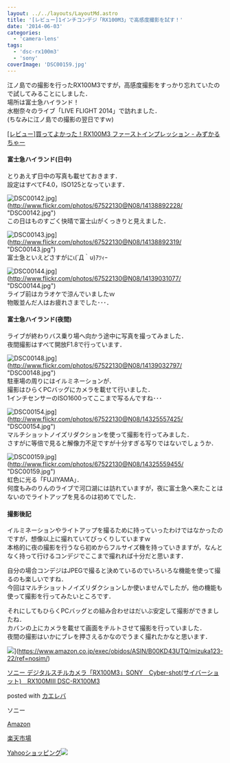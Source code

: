 ```yaml
---
layout: ../../layouts/LayoutMd.astro
title: '[レビュー]1インチコンデジ「RX100M3」で高感度撮影を試す！'
date: '2014-06-03'
categories:
  - 'camera-lens'
tags:
  - 'dsc-rx100m3'
  - 'sony'
coverImage: 'DSC00159.jpg'
---
```


江ノ島での撮影を行ったRX100M3ですが，高感度撮影をすっかり忘れていたので試してみることにしました．  
場所は富士急ハイランド！  
水樹奈々のライブ「LIVE FLIGHT 2014」で訪れました．  
(ちなみに江ノ島での撮影の翌日ですｗ)

[\[レビュー\]買ってよかった！RX100M3 ファーストインプレッション \- みずかるちゃー](https://mizuka123.net/archive/5646/)

#### 富士急ハイランド(日中)

とりあえず日中の写真も載せておきます．  
設定はすべてF4.0，ISO125となっています．

![DSC00142.jpg](/archive/images/14138892228_99d22a24b9_b.jpg)](http://www.flickr.com/photos/67522130@N08/14138892228/ "DSC00142.jpg")  
この日はものすごく快晴で富士山がくっきりと見えました．

![DSC00143.jpg](/archive/images/14138892319_a01b40fb92_b.jpg)](http://www.flickr.com/photos/67522130@N08/14138892319/ "DSC00143.jpg")  
富士急といえどさすがにι(´Д｀υ)ｱﾂｨｰ

![DSC00144.jpg](/archive/images/14139031077_99e103cf67_b.jpg)](http://www.flickr.com/photos/67522130@N08/14139031077/ "DSC00144.jpg")  
ライブ前はカラオケで涼んでいましたｗ  
物販並んだ人はお疲れさまでした･･･．

#### 富士急ハイランド(夜間)

ライブが終わりバス乗り場へ向かう途中に写真を撮ってみました．  
夜間撮影はすべて開放F1.8で行っています．

![DSC00148.jpg](/archive/images/14139032797_17189132ef_b.jpg)](http://www.flickr.com/photos/67522130@N08/14139032797/ "DSC00148.jpg")  
駐車場の周りにはイルミネーションが．  
撮影はひらくPCバッグにカメラを載せて行いました．  
1インチセンサーのISO1600ってここまで写るんですね･･･

![DSC00154.jpg](/archive/images/14325557425_9fe077142a_b.jpg)](http://www.flickr.com/photos/67522130@N08/14325557425/ "DSC00154.jpg")  
マルチショットノイズリダクションを使って撮影を行ってみました．  
さすがに等倍で見ると解像力不足ですが十分すぎる写りではないでしょうか．

![DSC00159.jpg](/archive/images/14325559455_33c404bf27_b.jpg)](http://www.flickr.com/photos/67522130@N08/14325559455/ "DSC00159.jpg")  
虹色に光る「FUJIYAMA」．  
何度もみのりんのライブで河口湖には訪れていますが，夜に富士急へ来たことはないのでライトアップを見るのは初めてでした．

#### 撮影後記

イルミネーションやライトアップを撮るために持っていったわけではなかったのですが，想像以上に撮れていてびっくりしていますｗ  
本格的に夜の撮影を行うなら初めからフルサイズ機を持っていきますが，なんとなく持って行けるコンデジでここまで撮れれば十分だと思います．

自分の場合コンデジはJPEGで撮ると決めているのでいろいろな機能を使って撮るのも楽しいですね．  
今回はマルチショットノイズリダクションしか使いませんでしたが，他の機能も使って撮影を行ってみたいところです．

それにしてもひらくPCバッグとの組み合わせはだいぶ安定して撮影ができましたね．  
カバンの上にカメラを載せて画面をチルトさせて撮影を行っていました．  
夜間の撮影はいかにブレを押さえるかなのでうまく撮れたかなと思います．

![](/archive/images/31WS35Hj9oL._SL160_.jpg)](https://www.amazon.co.jp/exec/obidos/ASIN/B00KD43UTQ/mizuka123-22/ref=nosim/)

[ソニー デジタルスチルカメラ「RX100M3」SONY　Cyber-shot(サイバーショット)　RX100MIII DSC-RX100M3](https://www.amazon.co.jp/exec/obidos/ASIN/B00KD43UTQ/mizuka123-22/ref=nosim/)

posted with [カエレバ](http://kaereba.com)

ソニー

[Amazon](http://www.amazon.co.jp/gp/search?keywords=%83%5C%83j%81%5B%20%83f%83W%83%5E%83%8B%83X%83%60%83%8B%83J%83%81%83%89%81uRX100M3%81vSONY%81%40Cyber-shot%28%83T%83C%83o%81%5B%83V%83%87%83b%83g%29%81%40RX100MIII%20DSC-RX100M3&__mk_ja_JP=%83J%83%5E%83J%83i&tag=mizuka123-22 'アマゾン')

[楽天市場](http://hb.afl.rakuten.co.jp/hgc/032b53ee.4b34c5ee.0f4a541e.f440145e/?pc=http%3A%2F%2Fsearch.rakuten.co.jp%2Fsearch%2Fmall%2F%25E3%2582%25BD%25E3%2583%258B%25E3%2583%25BC%2520%25E3%2583%2587%25E3%2582%25B8%25E3%2582%25BF%25E3%2583%25AB%25E3%2582%25B9%25E3%2583%2581%25E3%2583%25AB%25E3%2582%25AB%25E3%2583%25A1%25E3%2583%25A9%25E3%2580%258CRX100M3%25E3%2580%258DSONY%25E3%2580%2580Cyber-shot%2528%25E3%2582%25B5%25E3%2582%25A4%25E3%2583%2590%25E3%2583%25BC%25E3%2582%25B7%25E3%2583%25A7%25E3%2583%2583%25E3%2583%2588%2529%25E3%2580%2580RX100MIII%2520DSC-RX100M3%2F-%2Ff.1-p.1-s.1-sf.0-st.A-v.2%3Fx%3D0%26scid%3Daf_ich_link_urltxt%26m%3Dhttp%3A%2F%2Fm.rakuten.co.jp%2F '楽天市場')

[Yahooショッピング![](//ad.jp.ap.valuecommerce.com/servlet/gifbanner?sid=3066752&pid=881990642)](//ck.jp.ap.valuecommerce.com/servlet/referral?sid=3066752&pid=881990642&vc_url=http%3A%2F%2Fshopping.search.yahoo.co.jp%2Fsearch%3FuIv%3Don%26ei%3DUTF-8%26tab_ex%3Dcommerce%26slider%3D0%26va%3D%25E3%2582%25BD%25E3%2583%258B%25E3%2583%25BC%2520%25E3%2583%2587%25E3%2582%25B8%25E3%2582%25BF%25E3%2583%25AB%25E3%2582%25B9%25E3%2583%2581%25E3%2583%25AB%25E3%2582%25AB%25E3%2583%25A1%25E3%2583%25A9%25E3%2580%258CRX100M3%25E3%2580%258DSONY%25E3%2580%2580Cyber-shot%2528%25E3%2582%25B5%25E3%2582%25A4%25E3%2583%2590%25E3%2583%25BC%25E3%2582%25B7%25E3%2583%25A7%25E3%2583%2583%25E3%2583%2588%2529%25E3%2580%2580RX100MIII%2520DSC-RX100M3 'Yahooショッピング')
